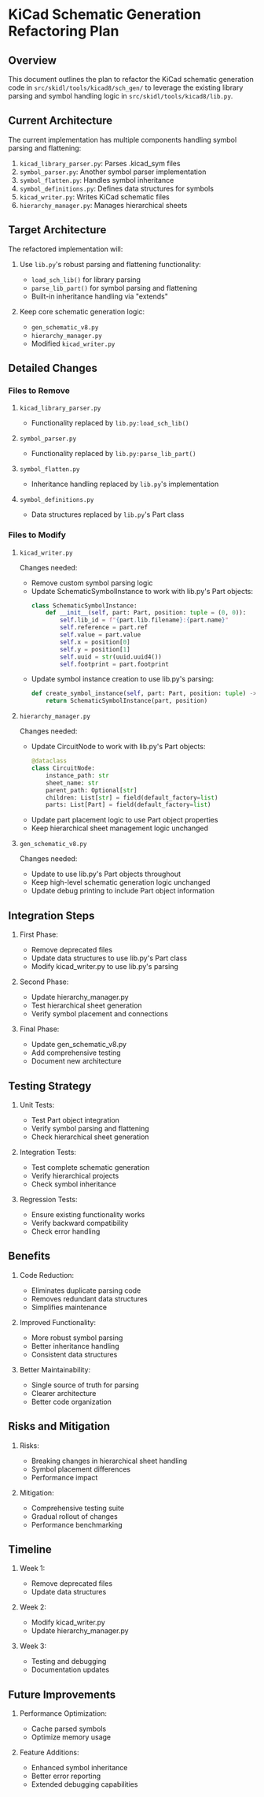 # KiCad Schematic Generation Refactoring Plan

## Overview

This document outlines the plan to refactor the KiCad schematic generation code in `src/skidl/tools/kicad8/sch_gen/` to leverage the existing library parsing and symbol handling logic in `src/skidl/tools/kicad8/lib.py`.

## Current Architecture

The current implementation has multiple components handling symbol parsing and flattening:

1. `kicad_library_parser.py`: Parses .kicad_sym files
2. `symbol_parser.py`: Another symbol parser implementation
3. `symbol_flatten.py`: Handles symbol inheritance
4. `symbol_definitions.py`: Defines data structures for symbols
5. `kicad_writer.py`: Writes KiCad schematic files
6. `hierarchy_manager.py`: Manages hierarchical sheets

## Target Architecture

The refactored implementation will:

1. Use `lib.py`'s robust parsing and flattening functionality:
   - `load_sch_lib()` for library parsing
   - `parse_lib_part()` for symbol parsing and flattening
   - Built-in inheritance handling via "extends"

2. Keep core schematic generation logic:
   - `gen_schematic_v8.py`
   - `hierarchy_manager.py`
   - Modified `kicad_writer.py`

## Detailed Changes

### Files to Remove

1. `kicad_library_parser.py`
   - Functionality replaced by `lib.py:load_sch_lib()`

2. `symbol_parser.py`
   - Functionality replaced by `lib.py:parse_lib_part()`

3. `symbol_flatten.py`
   - Inheritance handling replaced by `lib.py`'s implementation

4. `symbol_definitions.py`
   - Data structures replaced by `lib.py`'s Part class

### Files to Modify

1. `kicad_writer.py`
   
   Changes needed:
   - Remove custom symbol parsing logic
   - Update SchematicSymbolInstance to work with lib.py's Part objects:
     ```python
     class SchematicSymbolInstance:
         def __init__(self, part: Part, position: tuple = (0, 0)):
             self.lib_id = f"{part.lib.filename}:{part.name}"
             self.reference = part.ref
             self.value = part.value
             self.x = position[0]
             self.y = position[1]
             self.uuid = str(uuid.uuid4())
             self.footprint = part.footprint
     ```
   - Update symbol instance creation to use lib.py's parsing:
     ```python
     def create_symbol_instance(self, part: Part, position: tuple) -> SchematicSymbolInstance:
         return SchematicSymbolInstance(part, position)
     ```

2. `hierarchy_manager.py`

   Changes needed:
   - Update CircuitNode to work with lib.py's Part objects:
     ```python
     @dataclass
     class CircuitNode:
         instance_path: str
         sheet_name: str
         parent_path: Optional[str]
         children: List[str] = field(default_factory=list)
         parts: List[Part] = field(default_factory=list)
     ```
   - Update part placement logic to use Part object properties
   - Keep hierarchical sheet management logic unchanged

3. `gen_schematic_v8.py`

   Changes needed:
   - Update to use lib.py's Part objects throughout
   - Keep high-level schematic generation logic unchanged
   - Update debug printing to include Part object information

## Integration Steps

1. First Phase:
   - Remove deprecated files
   - Update data structures to use lib.py's Part class
   - Modify kicad_writer.py to use lib.py's parsing

2. Second Phase:
   - Update hierarchy_manager.py
   - Test hierarchical sheet generation
   - Verify symbol placement and connections

3. Final Phase:
   - Update gen_schematic_v8.py
   - Add comprehensive testing
   - Document new architecture

## Testing Strategy

1. Unit Tests:
   - Test Part object integration
   - Verify symbol parsing and flattening
   - Check hierarchical sheet generation

2. Integration Tests:
   - Test complete schematic generation
   - Verify hierarchical projects
   - Check symbol inheritance

3. Regression Tests:
   - Ensure existing functionality works
   - Verify backward compatibility
   - Check error handling

## Benefits

1. Code Reduction:
   - Eliminates duplicate parsing code
   - Removes redundant data structures
   - Simplifies maintenance

2. Improved Functionality:
   - More robust symbol parsing
   - Better inheritance handling
   - Consistent data structures

3. Better Maintainability:
   - Single source of truth for parsing
   - Clearer architecture
   - Better code organization

## Risks and Mitigation

1. Risks:
   - Breaking changes in hierarchical sheet handling
   - Symbol placement differences
   - Performance impact

2. Mitigation:
   - Comprehensive testing suite
   - Gradual rollout of changes
   - Performance benchmarking

## Timeline

1. Week 1:
   - Remove deprecated files
   - Update data structures

2. Week 2:
   - Modify kicad_writer.py
   - Update hierarchy_manager.py

3. Week 3:
   - Testing and debugging
   - Documentation updates

## Future Improvements

1. Performance Optimization:
   - Cache parsed symbols
   - Optimize memory usage

2. Feature Additions:
   - Enhanced symbol inheritance
   - Better error reporting
   - Extended debugging capabilities